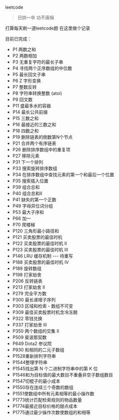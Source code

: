 leetcode

> 日拱一卒 功不唐捐

打算每天刷一道leetcode题 在这里做个记录

目前已完成：

* P1   两数之和
* P2   两数相加
* P3   无重复字符的最长子串
* P4   寻找两个正序数组的中位数
* P5   最长回文子串
* P6   Z 字形变换
* P7   整数反转
* P8   字符串转换整数 (atoi)
* P9   回文数
* P11  盛最多水的容器  
* P14  最长公共前缀
* P15  三数之和
* P16  最接近的三数之和
* P18  四数之和
* P19  删除链表的倒数第N个节点
* P21  合并两个有序链表
* P26  删除排序数组中的重复项
* P27  移除元素
* P31  下一个排列
* P33  搜索旋转排序数组
* P34  在排序数组中查找元素的第一个和最后一个位置
* P35  搜索插入位置
* P39  组合总和
* P40  组合总和II
* P41  缺失的第一个正数
* P49  字母异位词分组
* P53  最大子序和  
* P66  加一
* P70  爬楼梯 
* P120 三角形最小路径和
* P121 买卖股票的最佳时机
* P122 买卖股票的最佳时机 II
* P123 买卖股票的最佳时机 III
* P146 LRU 缓存机制  --- 待重写
* P188 买卖股票的最佳时机 IV  
* P189 旋转数组
* P198 打家劫舍
* P206 反转链表
* P213 打家劫舍 II
* P279 完全平方数
* P300 最长递增子序列
* P303 区域和检索 - 数组不可变
* P309 最佳买卖股票时机含冷冻期
* P322 零钱兑换
* P337 打家劫舍 III
* P350 两个数组的交集 II
* P509 斐波那契数
* P649 Dota2 参议院
* P930 和相同的二元子数组  
* P1528重新排列字符串 
* P1544整理字符串 
* P1545找出第 N 个二进制字符串中的第 K 位
* P1546和为目标值的最大数目不重叠非空子数组数目 
* P1547切棍子的最小成本
* P1550存在连续三个奇数的数组 
* P1551使数组中所有元素相等的最小操作数  
* P1773统计匹配检索规则的物品数量
* P1774最接近目标价格的甜点成本
* P1775通过最少操作次数使数组的和相等
